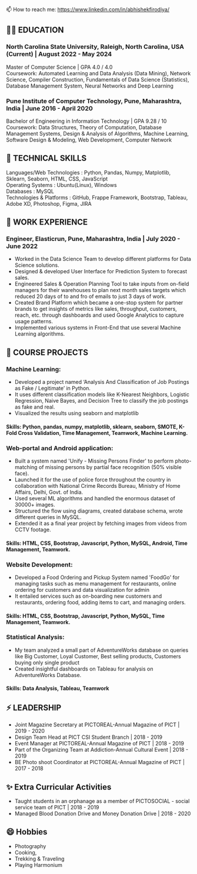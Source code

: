 📫 How to reach me: https://www.linkedin.com/in/abhishekfirodiya/

## 🧑‍🏫 EDUCATION
### North Carolina State University, Raleigh, North Carolina, USA (Current) | August 2022 - May 2024
Master of Computer Science | GPA 4.0 / 4.0
<br>Coursework: Automated Learning and Data Analysis (Data Mining), Network Science, Compiler Construction, Fundamentals of Data Science (Statistics), Database Management System, Neural Networks and Deep Learning
### Pune Institute of Computer Technology, Pune, Maharashtra, India | June 2016 - April 2020
Bachelor of Engineering in Information Technology | GPA 9.28 / 10
<br>Coursework: Data Structures, Theory of Computation, Database Management Systems, Design & Analysis of Algorithms, Machine Learning, Software Design & Modeling, Web Development, Computer Network

## 🌱 TECHNICAL SKILLS
Languages/Web Technologies : Python, Pandas, Numpy, Matplotlib, Sklearn, Seaborn, HTML, CSS, JavaScript
<br>Operating Systems          : Ubuntu(Linux), Windows
<br>Databases                  : MySQL
<br>Technologies & Platforms   : GitHub, Frappe Framework, Bootstrap, Tableau, Adobe XD, Photoshop, Figma, JIRA

## 🔭 WORK EXPERIENCE
### Engineer, Elasticrun, Pune, Maharashtra, India | July 2020 - June 2022
- Worked in the Data Science Team to develop different platforms for Data Science solutions.
- Designed & developed User Interface for Prediction System to forecast sales.
- Engineered Sales & Operation Planning Tool to take inputs from on-field managers for their warehouses to plan next month sales targets which reduced 20 days of to and fro of emails to just 3 days of work.
- Created Brand Platform which became a one-stop system for partner brands to get insights of metrics like sales, throughput, customers, reach, etc. through dashboards and used Google Analytics to capture usage patterns.
- Implemented various systems in Front-End that use several Machine Learning algorithms.

## 👯 COURSE PROJECTS
### Machine Learning:
- Developed a project named ‘Analysis And Classification of Job Postings as Fake / Legitimate’ in Python.
- It uses different classification models like K-Nearest Neighbors, Logistic Regression, Naive Bayes, and Decision Tree to classify the job postings as fake and real.
- Visualized the results using seaborn and matplotlib
#### Skills: Python, pandas, numpy, matplotlib, sklearn, seaborn, SMOTE, K-Fold Cross Validation, Time Management, Teamwork, Machine Learning.
### Web-portal and Android application:
- Built a system named 'Unify - Missing Persons Finder' to perform photo-matching of missing persons by partial face recognition (50% visible face).
- Launched it for the use of police force throughout the country in collaboration with National Crime Records Bureau, Ministry of Home Affairs, Delhi, Govt. of India.
- Used several ML algorithms and handled the enormous dataset of 30000+ images.
- Structured the flow using diagrams, created database schema, wrote different queries in MySQL.
- Extended it as a final year project by fetching images from videos from CCTV footage.
#### Skills: HTML, CSS, Bootstrap, Javascript, Python, MySQL, Android, Time Management, Teamwork.
### Website Development:
- Developed a Food Ordering and Pickup System named 'FoodGo' for managing tasks such as menu management for restaurants, online ordering for customers and data visualization for admin
- It entailed services such as on-boarding new customers and restaurants, ordering food, adding items to cart, and managing orders.
#### Skills: HTML, CSS, Bootstrap, Javascript, Python, MySQL, Time Management, Teamwork.
### Statistical Analysis:
- My team analyzed a small part of AdventureWorks database on queries like Big Customer, Loyal Customer, Best selling products, Customers buying only single product
- Created insightful dashboards on Tableau for analysis on AdventureWorks Database.
#### Skills: Data Analysis, Tableau, Teamwork

## ⚡ LEADERSHIP
- Joint Magazine Secretary at PICTOREAL-Annual Magazine of PICT   | 2019 - 2020
- Design Team Head at PICT CSI Student Branch                     | 2018 - 2019
- Event Manager at PICTOREAL-Annual Magazine of PICT              | 2018 - 2019
- Part of the Organizing Team at Addiction-Annual Cultural Event  | 2018 - 2019
- BE Photo shoot Coordinator at PICTOREAL-Annual Magazine of PICT | 2017 - 2018

## ✨ Extra Curricular Activities
- Taught students in an orphanage as a member of PICTOSOCIAL - social service team of PICT | 2018 - 2019
- Managed Blood Donation Drive and Money Donation Drive                                    | 2018 - 2020

## 😄 Hobbies
- Photography
- Cooking,
- Trekking & Traveling
- Playing Harmonium
